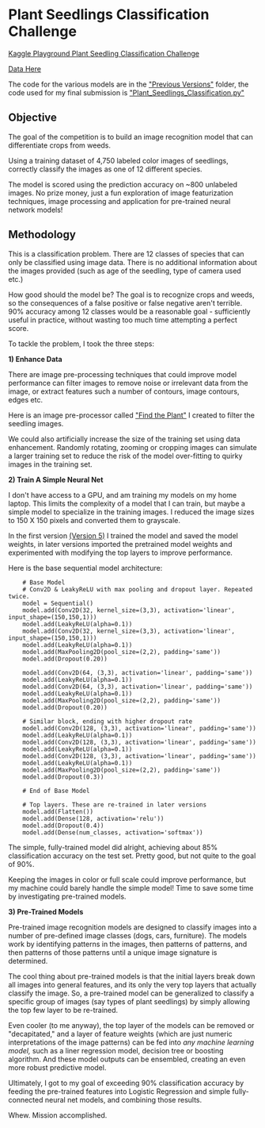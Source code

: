 # Plant Seedlings Classification Challenge

[Kaggle Playground Plant Seedling Classification Challenge](https://www.kaggle.com/c/plant-seedlings-classification)

[Data Here](https://www.kaggle.com/c/plant-seedlings-classification/data)

The code for the various models are in the ["Previous Versions"](https://github.com/dheinicke1/Sample-Work/tree/master/Plant%20Seedlings%20Classification/previous-versions) folder, the code used for my final submission is 
["Plant_Seedlings_Classification.py"](https://github.com/dheinicke1/Sample-Work/blob/master/Plant%20Seedlings%20Classification/Plant_Seedlings_Classification.py)

## Objective

The goal of the competition is to build an image recognition model that can differentiate crops from weeds.

Using a training dataset of 4,750 labeled color images of seedlings, correctly classify 
the images as one of 12 different species. 

The model is scored using the prediction accuracy on ~800 unlabeled images. No prize money, just a fun 
exploration of image featurization techniques, image processing and application for pre-trained neural
network models!

## Methodology

This is a classification problem. There are 12 classes of species that can only be classified using image data. 
There is no additional information about the images provided (such as age of the seedling, type of camera used etc.)

How good should the model be? The goal is to recognize crops and weeds, so the consequences of a false positive or 
false negative aren't terrible. 90% accuracy among 12 classes would be a reasonable goal - sufficiently useful in 
practice, without wasting too much time attempting a perfect score.

To tackle the problem, I took the three steps:

**1) Enhance Data** 

There are image pre-processing techniques that could improve model performance can filter images to remove noise or irrelevant data from the image, or extract features such a number of contours, image contours, edges etc. 

Here is an image pre-processor called ["Find the Plant"](https://github.com/dheinicke1/auto-adjust-filter) I created to filter the seedling images. 

We could also artificially increase the size of the training set using data enhancement. Randomly rotating, zooming or cropping images can simulate a larger training set to reduce the risk of the model over-fitting to quirky images in the training set.

**2) Train A Simple Neural Net**

I don't have access to a GPU, and am training my models on my home laptop. This limits the complexity of a model that I can train, but maybe a simple model to specialize in the training images. I reduced the image sizes to 150 X 150 pixels and converted them to grayscale. 

In the first version [(Version 5)](https://github.com/dheinicke1/Sample-Work/blob/master/Plant%20Seedlings%20Classification/previous-versions/Seedlings_v5.1.py) I trained the model and saved the model weights, in later versions imported the pretrained model weights and
experimented with modifying the top layers to improve performance.

Here is the base sequential model architecture:

        # Base Model
        # Conv2D & LeakyReLU with max pooling and dropout layer. Repeated twice.
        model = Sequential()
        model.add(Conv2D(32, kernel_size=(3,3), activation='linear', input_shape=(150,150,1)))
        model.add(LeakyReLU(alpha=0.1))
        model.add(Conv2D(32, kernel_size=(3,3), activation='linear', input_shape=(150,150,1)))
        model.add(LeakyReLU(alpha=0.1))
        model.add(MaxPooling2D(pool_size=(2,2), padding='same'))
        model.add(Dropout(0.20))
        
        model.add(Conv2D(64, (3,3), activation='linear', padding='same'))
        model.add(LeakyReLU(alpha=0.1))
        model.add(Conv2D(64, (3,3), activation='linear', padding='same'))
        model.add(LeakyReLU(alpha=0.1))
        model.add(MaxPooling2D(pool_size=(2,2), padding='same'))
        model.add(Dropout(0.20))
        
        # Similar block, ending with higher dropout rate
        model.add(Conv2D(128, (3,3), activation='linear', padding='same'))
        model.add(LeakyReLU(alpha=0.1))
        model.add(Conv2D(128, (3,3), activation='linear', padding='same'))
        model.add(LeakyReLU(alpha=0.1))
        model.add(Conv2D(128, (3,3), activation='linear', padding='same'))
        model.add(LeakyReLU(alpha=0.1))
        model.add(MaxPooling2D(pool_size=(2,2), padding='same')) 
        model.add(Dropout(0.3))
        
        # End of Base Model 
        
        # Top layers. These are re-trained in later versions
        model.add(Flatten())
        model.add(Dense(128, activation='relu'))
        model.add(Dropout(0.4))
        model.add(Dense(num_classes, activation='softmax'))

The simple, fully-trained model did alright, achieving about 85% classification accuracy on the test set.
Pretty good, but not quite to the goal of 90%.

Keeping the images in color or full scale could improve performance, but my machine could barely handle
the simple model! Time to save some time by investigating pre-trained models.

**3) Pre-Trained Models**

Pre-trained image recognition models are designed to classify images into a number of pre-defined image
classes (dogs, cars, furniture). The models work by identifying patterns in the images, then patterns of
patterns, and then patterns of those patterns until a unique image signature is determined. 

The cool thing about pre-trained models is that the initial layers break down all images into general features, and 
its only the very top layers that actually classify the image. So, a pre-trained model can be generalized to
classify a specific group of images (say types of plant seedlings) by simply allowing the top few layer to be 
re-trained.

Even cooler (to me anyway), the top layer of the models can be removed or "decapitated," and a layer of feature weights
(which are just numeric interpretations of the image patterns) can be fed into *any machine learning model,* such as a 
liner regression model, decision tree or boosting algorithm. And these model outputs can be ensembled, creating an
even more robust predictive model.

Ultimately, I got to my goal of exceeding 90% classification accuracy by feeding the pre-trained features into 
Logistic Regression and simple fully-connected neural net models, and combining those results.

Whew. Mission accomplished.


